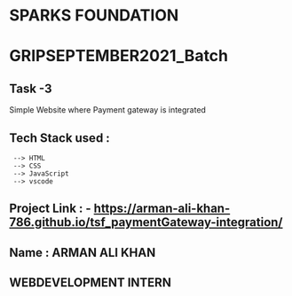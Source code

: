 # SPARKS FOUNDATION 
# GRIPSEPTEMBER2021_Batch


## Task -3 
   Simple Website where Payment gateway is integrated
 
 
## Tech Stack used : 
     --> HTML
     --> CSS
     --> JavaScript
     --> vscode

    
## Project Link : - https://arman-ali-khan-786.github.io/tsf_paymentGateway-integration/
       
## Name : ARMAN ALI KHAN 
## WEBDEVELOPMENT INTERN
